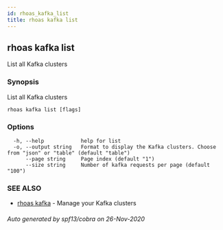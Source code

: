 ```yaml
---
id: rhoas_kafka_list
title: rhoas kafka list
---
```

## rhoas kafka list

List all Kafka clusters

### Synopsis

List all Kafka clusters

```
rhoas kafka list [flags]
```

### Options

```
  -h, --help            help for list
  -o, --output string   Format to display the Kafka clusters. Choose from "json" or "table" (default "table")
      --page string     Page index (default "1")
      --size string     Number of kafka requests per page (default "100")
```

### SEE ALSO

* [rhoas kafka](rhoas_kafka.md)	 - Manage your Kafka clusters

###### Auto generated by spf13/cobra on 26-Nov-2020
